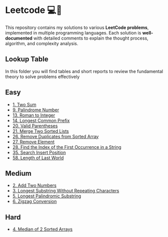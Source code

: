 # Leetcode 💻🚀

This repository contains my solutions to various **LeetCode problems**, implemented in multiple programming languages. Each solution is **well-documented** with detailed comments to explain the thought process, algorithm, and complexity analysis.

## Lookup Table

In this folder you will find tables and short reports to review the fundamental theory to solve problems effectively

## Easy

- [1.  Two Sum](Easy/0001.TwoSum)
- [9.  Palindrome Number](Easy/0009.Palindrome)
- [13. Roman to Integer](Easy/0013.RomanToInteger)
- [14. Longest Common Prefix](Easy/0014.LongestCommonPrefix)
- [20. Valid Parentheses](Easy/0020.ValidParentheses)
- [21. Merge Two Sorted Lists](Easy/0021.Merge2SrtdLists)
- [26. Remove Duplicates from Sorted Array](Easy/0026.RmvDupSortedArray)
- [27. Remove Element](Easy/0027.RemoveElement)
- [28. Find the Index of the First Occurrence in a String](Easy/0028.FindTheIndex)
- [35. Search Insert Position](Easy/0035.SearchInsertPosition)
- [58. Length of Last World](Easy/0058.LengthOfLastWorld)

## Medium

- [2. Add Two Numbers](Medium/0002.AddTwoNumber)
- [3. Longest Substring Without Repeating Characters ](Medium/0003.LongestSubstrWithoutRepeatingChars)
- [5. Longest Palindromic Substring](Medium/0005.LongestPalindromicSubstring)
- [6. Zigzag Conversion](Medium/0006.ZigzagConversion)

## Hard

- [4. Median of 2 Sorted Arrays](Hard/0004.Medianof2SortedArrays)

